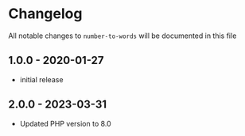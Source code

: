 # Changelog

All notable changes to `number-to-words` will be documented in this file

## 1.0.0 - 2020-01-27

- initial release

## 2.0.0 - 2023-03-31

- Updated PHP version to 8.0
